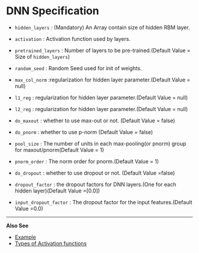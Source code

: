 DNN Specification
=================

* `hidden_layers` : (Mandatory) An Array contain size of hidden RBM layer.
* `activation` : Activation function used by layers.
* `pretrained_layers` : Number of layers to be pre-trained.(Default Value = Size of `hidden_layers`)
* `random_seed` : Random Seed used for init of weights.

* `max_col_norm` :regularization for hidden layer parameter.(Default Value = null)
* `l1_reg` : regularization for hidden layer parameter.(Default Value = null)
* `l2_reg` : regularization for hidden layer parameter.(Default Value = null)

* `do_maxout` : whether to use max-out or not. (Default Value = false)
* `do_pnorm`  : whether to use p-norm (Default Value = false)
* `pool_size` : The number of units in each max-pooling(or pnorm) group for maxout/pnorm(Default Value = 1)
* `pnorm_order` : The norm order for pnorm.(Default Value = 1)

* `do_dropout` : whether to use dropout or not. (Default Value =false)
* `dropout_factor` : the dropout factors for DNN layers.(One for each hidden layer)(Default Value =[0.0])
* `input_dropout_factor` : The dropout factor for the input features.(Default Value =0.0)

___________________________________________________________________________________
**Also See**

* [Example](../sample_config/MNIST/DNN/dnn_spec.json)
* [Types of Activation functions](Activation_Fns.md)
